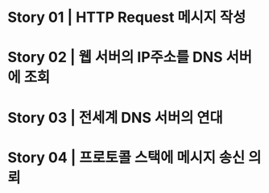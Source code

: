 # Story 01 | HTTP Request 메시지 작성
# Story 02 | 웹 서버의 IP주소를 DNS 서버에 조회


# Story 03 | 전세계 DNS 서버의 연대

# Story 04 | 프로토콜 스택에 메시지 송신 의뢰
